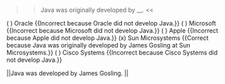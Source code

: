 >>Java was originally developed by <strong><em><em></em></strong></em>__. <<

( ) Oracle {{Incorrect because Oracle did not develop Java.}}
( ) Microsoft {{Incorrect because Microsoft did not develop Java.}}
( ) Apple {{Incorrect because Apple did not develop Java.}}
(x) Sun Microsystems {{Correct because Java was originally developed by James Gosling at Sun Microsystems.}}
( ) Cisco Systems {{Incorrect because Cisco Systems did not develop Java.}}

||Java was developed by James Gosling. ||
